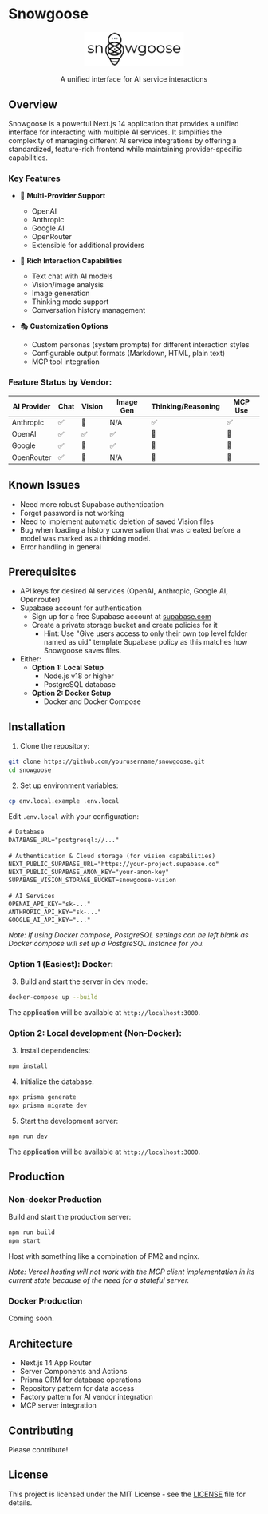 # Snowgoose

<div align="center">
  <img src="public/snowgoose-logo.png" alt="Snowgoose Logo" width="200"/>
  <p>A unified interface for AI service interactions</p>
</div>

## Overview

Snowgoose is a powerful Next.js 14 application that provides a unified interface for interacting with multiple AI services. It simplifies the complexity of managing different AI service integrations by offering a standardized, feature-rich frontend while maintaining provider-specific capabilities.

### Key Features

- 🤖 **Multi-Provider Support**

  - OpenAI
  - Anthropic
  - Google AI
  - OpenRouter
  - Extensible for additional providers

- 💬 **Rich Interaction Capabilities**

  - Text chat with AI models
  - Vision/image analysis
  - Image generation
  - Thinking mode support
  - Conversation history management

- 🎭 **Customization Options**

  - Custom personas (system prompts) for different interaction styles
  - Configurable output formats (Markdown, HTML, plain text)
  - MCP tool integration

### Feature Status by Vendor:

| AI Provider | Chat | Vision | Image Gen | Thinking/Reasoning | MCP Use |
| ----------- | ---- | ------ | --------- | ------------------ | ------- |
| Anthropic   | ✅   | 🚫     | N/A       | ✅                 | ✅      |
| OpenAI      | ✅   | ✅     | ✅        | 🚫                 | 🚫      |
| Google      | ✅   | 🚫     | ✅        | 🚫                 | 🚫      |
| OpenRouter  | ✅   | 🚫     | N/A       | 🚫                 | 🚫      |

## Known Issues

- Need more robust Supabase authentication
- Forget password is not working
- Need to implement automatic deletion of saved Vision files
- Bug when loading a history conversation that was created before a model was marked as a thinking model.
- Error handling in general

## Prerequisites

- API keys for desired AI services (OpenAI, Anthropic, Google AI, Openrouter)
- Supabase account for authentication
  - Sign up for a free Supabase account at [supabase.com](https://supabase.com)
  - Create a private storage bucket and create policies for it
    - Hint: Use "Give users access to only their own top level folder named as uid" template Supabase policy as this matches how Snowgoose saves files.
- Either:
  - **Option 1: Local Setup**
    - Node.js v18 or higher
    - PostgreSQL database
  - **Option 2: Docker Setup**
    - Docker and Docker Compose

## Installation

1. Clone the repository:

```bash
git clone https://github.com/yourusername/snowgoose.git
cd snowgoose
```

2. Set up environment variables:

```bash
cp env.local.example .env.local
```

Edit `.env.local` with your configuration:

```env
# Database
DATABASE_URL="postgresql://..."

# Authentication & Cloud storage (for vision capabilities)
NEXT_PUBLIC_SUPABASE_URL="https://your-project.supabase.co"
NEXT_PUBLIC_SUPABASE_ANON_KEY="your-anon-key"
SUPABASE_VISION_STORAGE_BUCKET=snowgoose-vision

# AI Services
OPENAI_API_KEY="sk-..."
ANTHROPIC_API_KEY="sk-..."
GOOGLE_AI_API_KEY="..."
```

_Note: If using Docker compose, PostgreSQL settings can be left blank as Docker compose will set up a PostgreSQL instance for you._

### Option 1 (Easiest): Docker:

3. Build and start the server in dev mode:

```bash
docker-compose up --build
```

The application will be available at `http://localhost:3000`.

### Option 2: Local development (Non-Docker):

3. Install dependencies:

```bash
npm install
```

4. Initialize the database:

```bash
npx prisma generate
npx prisma migrate dev
```

5. Start the development server:

```bash
npm run dev
```

The application will be available at `http://localhost:3000`.

## Production

### Non-docker Production

Build and start the production server:

```bash
npm run build
npm start
```

Host with something like a combination of PM2 and nginx.

_Note: Vercel hosting will not work with the MCP client implementation in its current state because of the need for a stateful server._

### Docker Production

Coming soon.

## Architecture

- Next.js 14 App Router
- Server Components and Actions
- Prisma ORM for database operations
- Repository pattern for data access
- Factory pattern for AI vendor integration
- MCP server integration

## Contributing

Please contribute!

## License

This project is licensed under the MIT License - see the [LICENSE](LICENSE) file for details.
